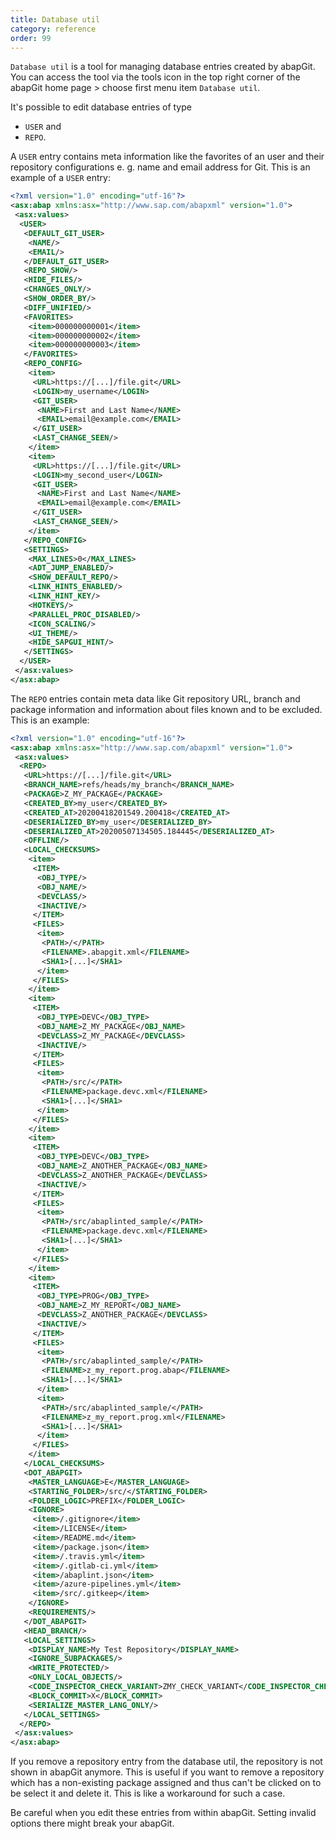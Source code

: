 ```yaml
---
title: Database util
category: reference
order: 99
---
```


`Database util` is a tool for managing database entries created by abapGit. You can access the tool via the tools icon in the top right corner of the abapGit home page > choose first menu item `Database util`.

It's possible to edit database entries of type

- `USER` and
- `REPO`.

A `USER` entry contains meta information like the favorites of an user and their repository configurations e. g. name and email address for Git. This is an example of a `USER` entry:

```xml
<?xml version="1.0" encoding="utf-16"?>
<asx:abap xmlns:asx="http://www.sap.com/abapxml" version="1.0">
 <asx:values>
  <USER>
   <DEFAULT_GIT_USER>
    <NAME/>
    <EMAIL/>
   </DEFAULT_GIT_USER>
   <REPO_SHOW/>
   <HIDE_FILES/>
   <CHANGES_ONLY/>
   <SHOW_ORDER_BY/>
   <DIFF_UNIFIED/>
   <FAVORITES>
    <item>000000000001</item>
    <item>000000000002</item>
    <item>000000000003</item>
   </FAVORITES>
   <REPO_CONFIG>
    <item>
     <URL>https://[...]/file.git</URL>
     <LOGIN>my_username</LOGIN>
     <GIT_USER>
      <NAME>First and Last Name</NAME>
      <EMAIL>email@example.com</EMAIL>
     </GIT_USER>
     <LAST_CHANGE_SEEN/>
    </item>
    <item>
     <URL>https://[...]/file.git</URL>
     <LOGIN>my_second_user</LOGIN>
     <GIT_USER>
      <NAME>First and Last Name</NAME>
      <EMAIL>email@example.com</EMAIL>
     </GIT_USER>
     <LAST_CHANGE_SEEN/>
    </item>
   </REPO_CONFIG>
   <SETTINGS>
    <MAX_LINES>0</MAX_LINES>
    <ADT_JUMP_ENABLED/>
    <SHOW_DEFAULT_REPO/>
    <LINK_HINTS_ENABLED/>
    <LINK_HINT_KEY/>
    <HOTKEYS/>
    <PARALLEL_PROC_DISABLED/>
    <ICON_SCALING/>
    <UI_THEME/>
    <HIDE_SAPGUI_HINT/>
   </SETTINGS>
  </USER>
 </asx:values>
</asx:abap>
```

The `REPO` entries contain meta data like Git repository URL, branch and package information and information about files known and to be excluded. This is an example:

```xml
﻿<?xml version="1.0" encoding="utf-16"?>
<asx:abap xmlns:asx="http://www.sap.com/abapxml" version="1.0">
 <asx:values>
  <REPO>
   <URL>https://[...]/file.git</URL>
   <BRANCH_NAME>refs/heads/my_branch</BRANCH_NAME>
   <PACKAGE>Z_MY_PACKAGE</PACKAGE>
   <CREATED_BY>my_user</CREATED_BY>
   <CREATED_AT>20200418201549.200418</CREATED_AT>
   <DESERIALIZED_BY>my_user</DESERIALIZED_BY>
   <DESERIALIZED_AT>20200507134505.184445</DESERIALIZED_AT>
   <OFFLINE/>
   <LOCAL_CHECKSUMS>
    <item>
     <ITEM>
      <OBJ_TYPE/>
      <OBJ_NAME/>
      <DEVCLASS/>
      <INACTIVE/>
     </ITEM>
     <FILES>
      <item>
       <PATH>/</PATH>
       <FILENAME>.abapgit.xml</FILENAME>
       <SHA1>[...]</SHA1>
      </item>
     </FILES>
    </item>
    <item>
     <ITEM>
      <OBJ_TYPE>DEVC</OBJ_TYPE>
      <OBJ_NAME>Z_MY_PACKAGE</OBJ_NAME>
      <DEVCLASS>Z_MY_PACKAGE</DEVCLASS>
      <INACTIVE/>
     </ITEM>
     <FILES>
      <item>
       <PATH>/src/</PATH>
       <FILENAME>package.devc.xml</FILENAME>
       <SHA1>[...]</SHA1>
      </item>
     </FILES>
    </item>
    <item>
     <ITEM>
      <OBJ_TYPE>DEVC</OBJ_TYPE>
      <OBJ_NAME>Z_ANOTHER_PACKAGE</OBJ_NAME>
      <DEVCLASS>Z_ANOTHER_PACKAGE</DEVCLASS>
      <INACTIVE/>
     </ITEM>
     <FILES>
      <item>
       <PATH>/src/abaplinted_sample/</PATH>
       <FILENAME>package.devc.xml</FILENAME>
       <SHA1>[...]</SHA1>
      </item>
     </FILES>
    </item>
    <item>
     <ITEM>
      <OBJ_TYPE>PROG</OBJ_TYPE>
      <OBJ_NAME>Z_MY_REPORT</OBJ_NAME>
      <DEVCLASS>Z_ANOTHER_PACKAGE</DEVCLASS>
      <INACTIVE/>
     </ITEM>
     <FILES>
      <item>
       <PATH>/src/abaplinted_sample/</PATH>
       <FILENAME>z_my_report.prog.abap</FILENAME>
       <SHA1>[...]</SHA1>
      </item>
      <item>
       <PATH>/src/abaplinted_sample/</PATH>
       <FILENAME>z_my_report.prog.xml</FILENAME>
       <SHA1>[...]</SHA1>
      </item>
     </FILES>
    </item>
   </LOCAL_CHECKSUMS>
   <DOT_ABAPGIT>
    <MASTER_LANGUAGE>E</MASTER_LANGUAGE>
    <STARTING_FOLDER>/src/</STARTING_FOLDER>
    <FOLDER_LOGIC>PREFIX</FOLDER_LOGIC>
    <IGNORE>
     <item>/.gitignore</item>
     <item>/LICENSE</item>
     <item>/README.md</item>
     <item>/package.json</item>
     <item>/.travis.yml</item>
     <item>/.gitlab-ci.yml</item>
     <item>/abaplint.json</item>
     <item>/azure-pipelines.yml</item>
     <item>/src/.gitkeep</item>
    </IGNORE>
    <REQUIREMENTS/>
   </DOT_ABAPGIT>
   <HEAD_BRANCH/>
   <LOCAL_SETTINGS>
    <DISPLAY_NAME>My Test Repository</DISPLAY_NAME>
    <IGNORE_SUBPACKAGES/>
    <WRITE_PROTECTED/>
    <ONLY_LOCAL_OBJECTS/>
    <CODE_INSPECTOR_CHECK_VARIANT>ZMY_CHECK_VARIANT</CODE_INSPECTOR_CHECK_VARIANT>
    <BLOCK_COMMIT>X</BLOCK_COMMIT>
    <SERIALIZE_MASTER_LANG_ONLY/>
   </LOCAL_SETTINGS>
  </REPO>
 </asx:values>
</asx:abap>
```

If you remove a repository entry from the database util, the repository is not shown in abapGit anymore. This is useful if you want to remove a repository which has a non-existing package assigned and thus can't be clicked on to be select it and delete it. This is like a workaround for such a case.

Be careful when you edit these entries from within abapGit. Setting invalid options there might break your abapGit.
